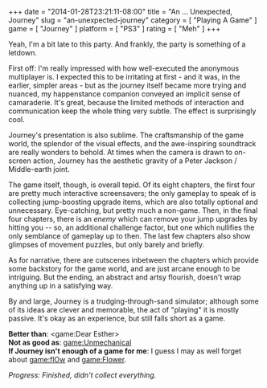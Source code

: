 +++
date = "2014-01-28T23:21:11-08:00"
title = "An ... Unexpected, Journey"
slug = "an-unexpected-journey"
category = [ "Playing A Game" ]
game = [ "Journey" ]
platform = [ "PS3" ]
rating = [ "Meh" ]
+++

Yeah, I'm a bit late to this party.  And frankly, the party is something of a letdown.

First off: I'm really impressed with how well-executed the anonymous multiplayer is.  I expected this to be irritating at first - and it was, in the earlier, simpler areas - but as the journey itself became more trying and nuanced, my happenstance companion conveyed an implicit sense of camaraderie.  It's great, because the limited methods of interaction and communication keep the whole thing very subtle.  The effect is surprisingly cool.

Journey's presentation is also sublime.  The craftsmanship of the game world, the splendor of the visual effects, and the awe-inspiring soundtrack are really wonders to behold.  At times when the camera is drawn to on-screen action, Journey has the aesthetic gravity of a Peter Jackson / Middle-earth joint.

The game itself, though, is overall tepid.  Of its eight chapters, the first four are pretty much interactive screensavers; the only gameplay to speak of is collecting jump-boosting upgrade items, which are also totally optional and unnecessary.  Eye-catching, but pretty much a non-game.  Then, in the final four chapters, there is an <i>enemy</i> which can remove your jump upgrades by hitting you -- so, an additional challenge factor, but one which nullifies the only semblance of gameplay up to then.  The last few chapters also show glimpses of movement puzzles, but only barely and briefly.

As for narrative, there are cutscenes inbetween the chapters which provide some backstory for the game world, and are just arcane enough to be intriguing.  But the ending, an abstract and artsy flourish, doesn't wrap anything up in a satisfying way.

By and large, Journey is a trudging-through-sand simulator; although some of its ideas are clever and memorable, the act of "playing" it is mostly passive.  It's okay as an experience, but still falls short as a game.

<b>Better than</b>: <game:Dear Esther>  
<b>Not as good as</b>: <game:Unmechanical>  
<b>If Journey isn't enough of a game for me</b>: I guess I may as well forget about <game:flOw> and <game:Flower>.

<i>Progress: Finished, didn't collect everything.</i>